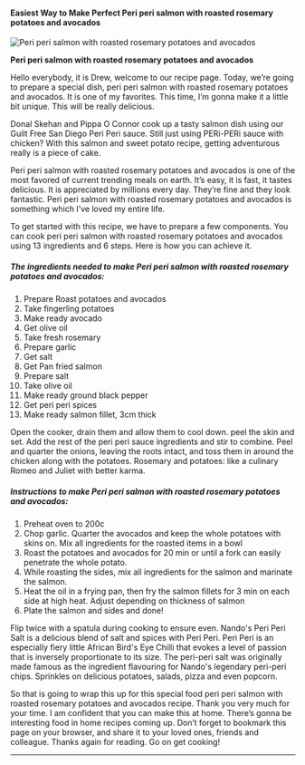             

#### Easiest Way to Make Perfect Peri peri salmon with roasted rosemary potatoes and avocados

![Peri peri salmon with roasted rosemary potatoes and avocados](https://img-global.cpcdn.com/recipes/5294391088381952/751x532cq70/peri-peri-salmon-with-roasted-rosemary-potatoes-and-avocados-recipe-main-photo.jpg)

**Peri peri salmon with roasted rosemary potatoes and avocados**

Hello everybody, it is Drew, welcome to our recipe page. Today, we’re going to prepare a special dish, peri peri salmon with roasted rosemary potatoes and avocados. It is one of my favorites. This time, I’m gonna make it a little bit unique. This will be really delicious.

Donal Skehan and Pippa O Connor cook up a tasty salmon dish using our Guilt Free San Diego Peri Peri sauce. Still just using PERi-PERi sauce with chicken? With this salmon and sweet potato recipe, getting adventurous really is a piece of cake.

Peri peri salmon with roasted rosemary potatoes and avocados is one of the most favored of current trending meals on earth. It’s easy, it is fast, it tastes delicious. It is appreciated by millions every day. They’re fine and they look fantastic. Peri peri salmon with roasted rosemary potatoes and avocados is something which I’ve loved my entire life.

To get started with this recipe, we have to prepare a few components. You can cook peri peri salmon with roasted rosemary potatoes and avocados using 13 ingredients and 6 steps. Here is how you can achieve it.

##### The ingredients needed to make Peri peri salmon with roasted rosemary potatoes and avocados:

1.  Prepare Roast potatoes and avocados
2.  Take fingerling potatoes
3.  Make ready avocado
4.  Get olive oil
5.  Take fresh rosemary
6.  Prepare garlic
7.  Get salt
8.  Get Pan fried salmon
9.  Prepare salt
10.  Take olive oil
11.  Make ready ground black pepper
12.  Get peri peri spices
13.  Make ready salmon fillet, 3cm thick

Open the cooker, drain them and allow them to cool down. peel the skin and set. Add the rest of the peri peri sauce ingredients and stir to combine. Peel and quarter the onions, leaving the roots intact, and toss them in around the chicken along with the potatoes. Rosemary and potatoes: like a culinary Romeo and Juliet with better karma.

##### Instructions to make Peri peri salmon with roasted rosemary potatoes and avocados:

1.  Preheat oven to 200c
2.  Chop garlic. Quarter the avocados and keep the whole potatoes with skins on. Mix all ingredients for the roasted items in a bowl
3.  Roast the potatoes and avocados for 20 min or until a fork can easily penetrate the whole potato.
4.  While roasting the sides, mix all ingredients for the salmon and marinate the salmon.
5.  Heat the oil in a frying pan, then fry the salmon fillets for 3 min on each side at high heat. Adjust depending on thickness of salmon
6.  Plate the salmon and sides and done!

Flip twice with a spatula during cooking to ensure even. Nando's Peri Peri Salt is a delicious blend of salt and spices with Peri Peri. Peri Peri is an especially fiery little African Bird's Eye Chilli that evokes a level of passion that is inversely proportionate to its size. The peri-peri salt was originally made famous as the ingredient flavouring for Nando's legendary peri-peri chips. Sprinkles on delicious potatoes, salads, pizza and even popcorn.

So that is going to wrap this up for this special food peri peri salmon with roasted rosemary potatoes and avocados recipe. Thank you very much for your time. I am confident that you can make this at home. There’s gonna be interesting food in home recipes coming up. Don’t forget to bookmark this page on your browser, and share it to your loved ones, friends and colleague. Thanks again for reading. Go on get cooking!

* * *